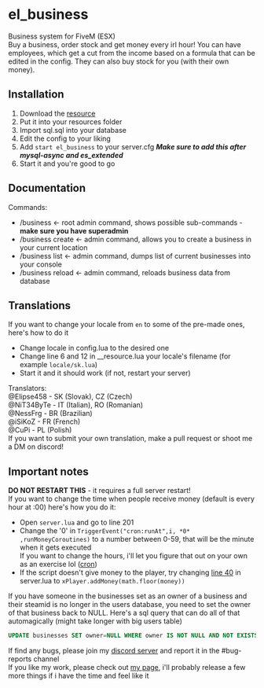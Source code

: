 # el_business
Business system for FiveM (ESX)  
Buy a business, order stock and get money every irl hour!
You can have employees, which get a cut from the income based on a formula that can be edited in the config. They can also buy stock for you (with their own money).  

## Installation
1. Download the [resource](https://github.com/Elipse458/el_business/archive/master.zip)
2. Put it into your resources folder
3. Import sql.sql into your database
4. Edit the config to your liking
5. Add `start el_business` to your server.cfg ***Make sure to add this after mysql-async and es_extended***
6. Start it and you're good to go

## Documentation
Commands:
- /business <- root admin command, shows possible sub-commands - **make sure you have superadmin**
- /business create <- admin command, allows you to create a business in your current location
- /business list <- admin command, dumps list of current businesses into your console
- /business reload <- admin command, reloads business data from database

## Translations
If you want to change your locale from `en` to some of the pre-made ones, here's how to do it
- Change locale in config.lua to the desired one
- Change line 6 and 12 in \_\_resource.lua your locale's filename (for example `locale/sk.lua`)
- Start it and it should work (if not, restart your server)  

Translators:  
@Elipse458 - SK (Slovak), CZ (Czech)  
@NiT34ByTe - IT (Italian), RO (Romanian)  
@NessFrg - BR (Brazilian)  
@iSiKoZ - FR (French)  
@CuPi - PL (Polish)  
If you want to submit your own translation, make a pull request or shoot me a DM on discord!

## Important notes
**DO NOT RESTART THIS** - it requires a full server restart!  
If you want to change the time when people receive money (default is every hour at :00) here's how you do it:  
- Open `server.lua` and go to line 201
- Change the '0' in `TriggerEvent("cron:runAt",i, *0* ,runMoneyCoroutines)` to a number between 0-59, that will be the minute when it gets executed  
If you want to change the hours, i'll let you figure that out on your own as an exercise lol ([cron](https://github.com/ESX-Org/cron))
- If the script doesn't give money to the player, try changing [line 40](https://github.com/Elipse458/el_business/blob/master/server.lua#L40) in server.lua to `xPlayer.addMoney(math.floor(money))`  

If you have someone in the businesses set as an owner of a business and their steamid is no longer in the users database, you need to set the owner of that business back to NULL. Here's a sql query that can do all of that automagically (might take longer with big users table)
```sql
UPDATE businesses SET owner=NULL WHERE owner IS NOT NULL AND NOT EXISTS (SELECT 1 FROM users WHERE businesses.owner = users.identifier)
```  

If find any bugs, please join my [discord server](https://discord.gg/GbT49uH) and report it in the #bug-reports channel  
If you like my work, please check out [my page](https://elipse458.me), i'll probably release a few more things if i have the time and feel like it
